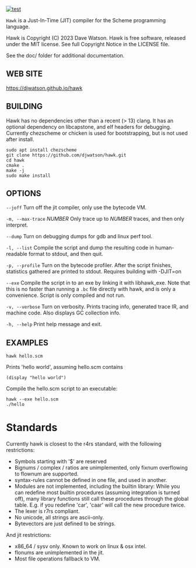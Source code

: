 [![test](https://github.com/djwatson/hawk/actions/workflows/test.yml/badge.svg?branch=main)](https://github.com/djwatson/hawk/actions/workflows/test.yml)

`Hawk` is a Just-In-Time (JIT) compiler for the Scheme programming language.

Hawk is Copyright (C) 2023 Dave Watson.
Hawk is free software, released under the MIT license.
See full Copyright Notice in the LICENSE file.

See the doc/ folder for additional documentation.


## WEB SITE

https://djwatson.github.io/hawk

## BUILDING

Hawk has no dependencies other than a recent (> 13) clang.  It has an
optional dependency on libcapstone, and elf headers for debugging.
Currently chezscheme or chicken is used for bootstrapping, but is not
used after install.

```
sudo apt install chezscheme
git clone https://github.com/djwatson/hawk.git
cd hawk
cmake .
make -j
sudo make install
```

## OPTIONS

`--joff`
  Turn off the jit compiler, only use the bytecode VM.

`-m, --max-trace`  *NUMBER* 
  Only trace up to *NUMBER* traces, and then only interpret.

`--dump`
  Turn on debugging dumps for gdb and linux perf tool.

`-l, --list`
  Compile the script and dump the resulting code in human-readable
  format to stdout, and then quit.

`-p, --profile`
  Turn on the bytecode profiler.  After the script finishes,
  statistics gathered are printed to stdout.  Requires building with
  -DJIT=on

`--exe`
  Compile the script in to an exe by linking it with libhawk_exe.
  Note that this is no faster than running a `.bc` file directly
  with hawk, and is only a convenience.  Script is only compiled
  and not run.

`-v, --verbose`
  Turn on verbosity.  Prints tracing info, generated trace IR, and
  machine code.  Also displays GC collection info.

`-h, --help`
  Print help message and exit.

## EXAMPLES
```
hawk hello.scm
```
Prints 'hello world', assuming hello.scm contains
```
(display "hello world")
```
Compile the hello.scm script to an executable:
```
hawk --exe hello.scm
./hello
```

# Standards

Currently hawk is closest to the r4rs standard, with the following
restrictions:

*  Symbols starting with '$' are reserved
*  Bignums / complex / ratios are unimplemented, only fixnum
      overflowing to flownum are supported.
*  syntax-rules cannot be defined in one file, and used in another.
*  Modules are not implemented, including the builtin library:
      While you can redefine most builtin procedures (assuming
      integration is turned off), many library functions still call
      these procedures through the global table.  E.g. if you redefine
      'car', 'caar' will call the new procedure twice.
*  The lexer is r7rs compliant.
*  No unicode, all strings are ascii-only.
*  Bytevectors are just defined to be strings.

And jit restrictions:

*  x86_64 / sysv only.  Known to work on linux & osx intel.
*  flonums are unimplemented in the jit.
*  Most file operations fallback to VM.
